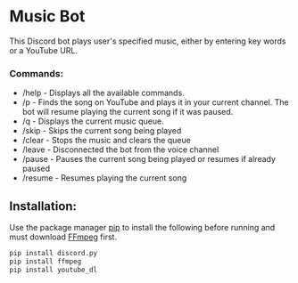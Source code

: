 # Music Bot

This Discord bot plays user's specified music, either by entering key words or a YouTube URL.

### Commands:
- /help - Displays all the available commands.
- /p <insert keywords or URL here> - Finds the song on YouTube and plays it in your current channel. The bot will resume playing the current song if it was paused.
- /q - Displays the current music queue.
- /skip - Skips the current song being played
- /clear - Stops the music and clears the queue
- /leave - Disconnected the bot from the voice channel
- /pause - Pauses the current song being played or resumes if already paused
- /resume - Resumes playing the current song

## Installation:
Use the package manager [pip](https://pip.pypa.io/en/stable/) to install the following before running and must 
download [FFmpeg](https://ffmpeg.org/download.html) first.

```bash
pip install discord.py
pip install ffmpeg
pip install youtube_dl
```

